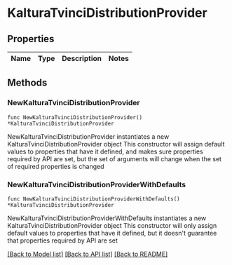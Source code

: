 # KalturaTvinciDistributionProvider

## Properties

Name | Type | Description | Notes
------------ | ------------- | ------------- | -------------

## Methods

### NewKalturaTvinciDistributionProvider

`func NewKalturaTvinciDistributionProvider() *KalturaTvinciDistributionProvider`

NewKalturaTvinciDistributionProvider instantiates a new KalturaTvinciDistributionProvider object
This constructor will assign default values to properties that have it defined,
and makes sure properties required by API are set, but the set of arguments
will change when the set of required properties is changed

### NewKalturaTvinciDistributionProviderWithDefaults

`func NewKalturaTvinciDistributionProviderWithDefaults() *KalturaTvinciDistributionProvider`

NewKalturaTvinciDistributionProviderWithDefaults instantiates a new KalturaTvinciDistributionProvider object
This constructor will only assign default values to properties that have it defined,
but it doesn't guarantee that properties required by API are set


[[Back to Model list]](../README.md#documentation-for-models) [[Back to API list]](../README.md#documentation-for-api-endpoints) [[Back to README]](../README.md)



